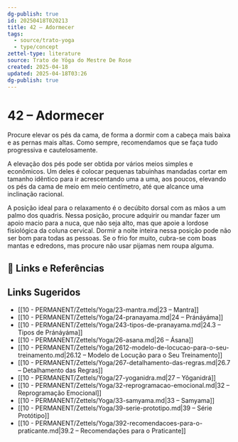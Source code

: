 ```yaml
---
dg-publish: true
id: 20250418T020213
title: 42 – Adormecer
tags:
  - source/trato-yoga
  - type/concept
zettel-type: literature
source: Trato de Yôga do Mestre De Rose
created: 2025-04-18
updated: 2025-04-18T03:26
dg-publish: true
---
```


# 42 – Adormecer

Procure elevar os pés da cama, de forma a dormir com a cabeça mais baixa e as pernas mais altas. Como sempre, recomendamos que se faça tudo progressiva e cautelosamente.

A elevação dos pés pode ser obtida por vários meios simples e econômicos. Um deles é colocar pequenas tabuinhas mandadas cortar em tamanho idêntico para ir acrescentando uma a uma, aos poucos, elevando os pés da cama de meio em meio centímetro, até que alcance uma inclinação racional.

A posição ideal para o relaxamento é o decúbito dorsal com as mãos a um palmo dos quadris. Nessa posição, procure adquirir ou mandar fazer um apoio macio para a nuca, que não seja alto, mas que apoie a lordose fisiológica da coluna cervical. Dormir a noite inteira nessa posição pode não ser bom para todas as pessoas. Se o frio for muito, cubra-se com boas mantas e edredons, mas procure não usar pijamas nem roupa alguma.

## 🔗 Links e Referências

## Links Sugeridos

- [[10 - PERMANENT/Zettels/Yoga/23-mantra.md\|23 – Mantra]]
- [[10 - PERMANENT/Zettels/Yoga/24-pranayama.md\|24 – Pránáyáma]]
- [[10 - PERMANENT/Zettels/Yoga/243-tipos-de-pranayama.md\|24.3 – Tipos de Pránáyáma]]
- [[10 - PERMANENT/Zettels/Yoga/26-asana.md\|26 – Ásana]]
- [[10 - PERMANENT/Zettels/Yoga/2612-modelo-de-locucao-para-o-seu-treinamento.md\|26.12 – Modelo de Locução para o Seu Treinamento]]
- [[10 - PERMANENT/Zettels/Yoga/267-detalhamento-das-regras.md\|26.7 – Detalhamento das Regras]]
- [[10 - PERMANENT/Zettels/Yoga/27-yoganidra.md\|27 – Yôganidrá]]
- [[10 - PERMANENT/Zettels/Yoga/32-reprogramacao-emocional.md\|32 – Reprogramação Emocional]]
- [[10 - PERMANENT/Zettels/Yoga/33-samyama.md\|33 – Samyama]]
- [[10 - PERMANENT/Zettels/Yoga/39-serie-prototipo.md\|39 – Série Protótipo]]
- [[10 - PERMANENT/Zettels/Yoga/392-recomendacoes-para-o-praticante.md\|39.2 – Recomendações para o Praticante]]
